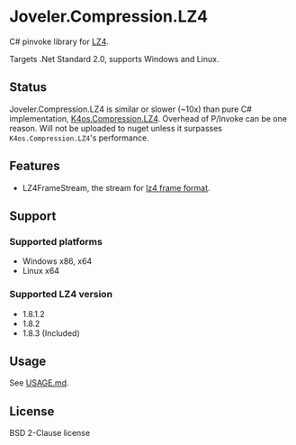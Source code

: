 # Joveler.Compression.LZ4

C# pinvoke library for [LZ4](https://github.com/lz4/lz4).

Targets .Net Standard 2.0, supports Windows and Linux.

## Status

Joveler.Compression.LZ4 is similar or slower (~10x) than pure C# implementation, [K4os.Compression.LZ4](https://github.com/MiloszKrajewski/K4os.Compression.LZ4). Overhead of P/Invoke can be one reason. Will not be uploaded to nuget unless it surpasses `K4os.Compression.LZ4`'s performance.

## Features

- LZ4FrameStream, the stream for [lz4 frame format](https://github.com/lz4/lz4/blob/master/doc/lz4_Frame_format.md).

## Support

### Supported platforms

- Windows x86, x64
- Linux x64

### Supported LZ4 version

- 1.8.1.2
- 1.8.2
- 1.8.3 (Included)

## Usage

See [USAGE.md](./USAGE.md).

## License

BSD 2-Clause license
